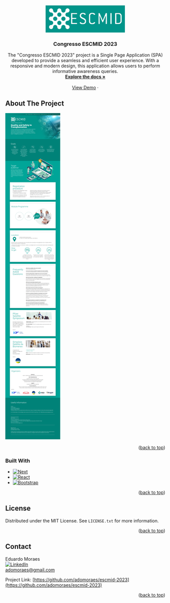 <a name="readme-top"></a>

<!-- PROJECT LOGO -->
<br />
<div align="center">
  <a href="https://github.com/adomoraes/escmid-2023">
    <img src="images/logo.png" alt="Logo" width="250">
  </a>

<h3 align="center">Congresso ESCMID 2023</h3>

  <p align="center">
    The "Congresso ESCMID 2023" project is a Single Page Application (SPA) developed to provide a seamless and efficient user experience. With a responsive and modern design, this application allows users to perform informative awareness queries.
    <br />
    <a href="#"><strong>Explore the docs »</strong></a>
    <br />
    <br />
    <a href="https://infectologia.org.br/escmid-2023/" target="_blank" rel="nofollow">View Demo</a>
    ·
  </p>
</div>

<!-- ABOUT THE PROJECT -->
## About The Project

[![Product Name Screen Shot][product-screenshot]](https://infectologia.org.br/escmid-2023/)

<p align="right">(<a href="#readme-top">back to top</a>)</p>



### Built With

* [![Next][Next.js]][Next-url]
* [![React][React.js]][React-url]
* [![Bootstrap][Bootstrap.com]][Bootstrap-url]

<p align="right">(<a href="#readme-top">back to top</a>)</p>


<!-- LICENSE -->
## License

Distributed under the MIT License. See `LICENSE.txt` for more information.

<p align="right">(<a href="#readme-top">back to top</a>)</p>



<!-- CONTACT -->
## Contact

Eduardo Moraes <br /> [![LinkedIn][linkedin-shield]][linkedin-url] <br /> adomoraes@gmail.com

Project Link: [https://github.com/adomoraes/escmid-2023](https://github.com/adomoraes/escmid-2023)

<p align="right">(<a href="#readme-top">back to top</a>)</p>


<!-- MARKDOWN LINKS & IMAGES -->
<!-- https://www.markdownguide.org/basic-syntax/#reference-style-links -->
[contributors-shield]: https://img.shields.io/github/contributors/github_username/repo_name.svg?style=for-the-badge
[contributors-url]: https://github.com/adomoraes/escmid-2023/graphs/contributors
[forks-shield]: https://img.shields.io/github/forks/github_username/repo_name.svg?style=for-the-badge
[forks-url]: https://github.com/adomoraes/escmid-2023/network/members
[stars-shield]: https://img.shields.io/github/stars/github_username/repo_name.svg?style=for-the-badge
[stars-url]: https://github.com/adomoraes/escmid-2023/stargazers
[issues-shield]: https://img.shields.io/github/issues/github_username/repo_name.svg?style=for-the-badge
[issues-url]: https://github.com/adomoraes/escmid-2023/issues
[license-shield]: https://img.shields.io/github/license/github_username/repo_name.svg?style=for-the-badge
[license-url]: https://github.com/adomoraes/escmid-2023/blob/master/LICENSE.txt
[linkedin-shield]: https://img.shields.io/badge/-LinkedIn-black.svg?style=for-the-badge&logo=linkedin&colorB=555
[linkedin-url]: https://www.linkedin.com/in/eduardo-moraes-939312143/
[product-screenshot]: images/screenshot.png
[Next.js]: https://img.shields.io/badge/next.js-000000?style=for-the-badge&logo=nextdotjs&logoColor=white
[Next-url]: https://nextjs.org/
[React.js]: https://img.shields.io/badge/React-20232A?style=for-the-badge&logo=react&logoColor=61DAFB
[React-url]: https://reactjs.org/
[Bootstrap.com]: https://img.shields.io/badge/Bootstrap-563D7C?style=for-the-badge&logo=bootstrap&logoColor=white
[Bootstrap-url]: https://getbootstrap.com
[JQuery.com]: https://img.shields.io/badge/jQuery-0769AD?style=for-the-badge&logo=jquery&logoColor=white
[JQuery-url]: https://jquery.com 